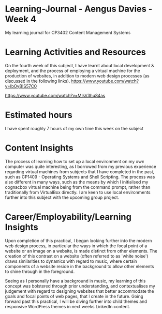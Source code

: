 # Learning-Journal - Aengus Davies - Week 4
My learning journal for CP3402 Content Management Systems

# Learning Activities and Resources
On the fourth week of this subject, I have learnt about local development & deployment, and the process of employing a virtual machine for the production of websites, in addition to modern web design processes (as discussed in the following links).
https://www.youtube.com/watch?v=IbOyBIS57C0 

https://www.youtube.com/watch?v=MlsV3hu84as 

# Estimated hours
I have spent roughly 7 hours of my own time this week on the subject

# Content Insights
The process of learning how to set up a local environment on my own computer was quite interesting, as I borrowed from my previous experience regarding virtual machines from subjects that I have completed in the past, such as CP1409 - Operating Systems and Shell Scripting. The process was also different in many ways, such as the means by which I initialised my cognacbox virtual machine being from the command prompt, rather than traditionally from VirtualBox directly. I am keen to use local environments further into this subject with the upcoming group project.

# Career/Employability/Learning Insights
Upon completion of this practical, I began looking further into the modern web design process, in particular the ways in which the focal point of a website or an image on a website, is made distinct from other elements. The creation of this contrast on a website (often referred to as 'white noise') draws similarities to dynamics with regard to music, where certain components of a website reside in the background to allow other elements to shine through in the foreground. 

Seeing as I personally have a background in music, my learning of this concept was bolstered through prior understanding, and contextualises my judgement with regard to designing websites that better accommodate the goals and focal points of web pages, that I create in the future. Going forward past this practical, I will be diving further into child themes and responsive WordPress themes in next weeks LinkedIn content.
